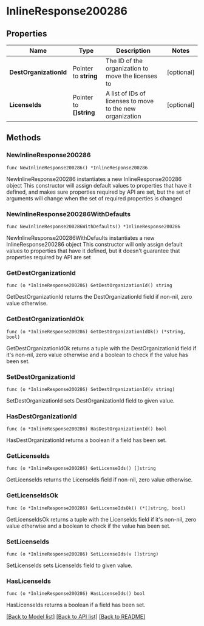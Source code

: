 # InlineResponse200286

## Properties

Name | Type | Description | Notes
------------ | ------------- | ------------- | -------------
**DestOrganizationId** | Pointer to **string** | The ID of the organization to move the licenses to | [optional] 
**LicenseIds** | Pointer to **[]string** | A list of IDs of licenses to move to the new organization | [optional] 

## Methods

### NewInlineResponse200286

`func NewInlineResponse200286() *InlineResponse200286`

NewInlineResponse200286 instantiates a new InlineResponse200286 object
This constructor will assign default values to properties that have it defined,
and makes sure properties required by API are set, but the set of arguments
will change when the set of required properties is changed

### NewInlineResponse200286WithDefaults

`func NewInlineResponse200286WithDefaults() *InlineResponse200286`

NewInlineResponse200286WithDefaults instantiates a new InlineResponse200286 object
This constructor will only assign default values to properties that have it defined,
but it doesn't guarantee that properties required by API are set

### GetDestOrganizationId

`func (o *InlineResponse200286) GetDestOrganizationId() string`

GetDestOrganizationId returns the DestOrganizationId field if non-nil, zero value otherwise.

### GetDestOrganizationIdOk

`func (o *InlineResponse200286) GetDestOrganizationIdOk() (*string, bool)`

GetDestOrganizationIdOk returns a tuple with the DestOrganizationId field if it's non-nil, zero value otherwise
and a boolean to check if the value has been set.

### SetDestOrganizationId

`func (o *InlineResponse200286) SetDestOrganizationId(v string)`

SetDestOrganizationId sets DestOrganizationId field to given value.

### HasDestOrganizationId

`func (o *InlineResponse200286) HasDestOrganizationId() bool`

HasDestOrganizationId returns a boolean if a field has been set.

### GetLicenseIds

`func (o *InlineResponse200286) GetLicenseIds() []string`

GetLicenseIds returns the LicenseIds field if non-nil, zero value otherwise.

### GetLicenseIdsOk

`func (o *InlineResponse200286) GetLicenseIdsOk() (*[]string, bool)`

GetLicenseIdsOk returns a tuple with the LicenseIds field if it's non-nil, zero value otherwise
and a boolean to check if the value has been set.

### SetLicenseIds

`func (o *InlineResponse200286) SetLicenseIds(v []string)`

SetLicenseIds sets LicenseIds field to given value.

### HasLicenseIds

`func (o *InlineResponse200286) HasLicenseIds() bool`

HasLicenseIds returns a boolean if a field has been set.


[[Back to Model list]](../README.md#documentation-for-models) [[Back to API list]](../README.md#documentation-for-api-endpoints) [[Back to README]](../README.md)


